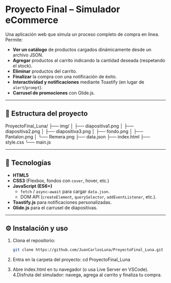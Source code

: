 # Proyecto Final – Simulador eCommerce

Una aplicación web que simula un proceso completo de compra en línea. Permite:

- **Ver un catálogo** de productos cargados dinámicamente desde un archivo JSON.  
- **Agregar** productos al carrito indicando la cantidad deseada (respetando el stock).  
- **Eliminar** productos del carrito.  
- **Finalizar** la compra con una notificación de éxito.  
- **Interactividad y notificaciones** mediante Toastify (en lugar de `alert`/`prompt`).  
- **Carrusel de promociones** con Glide.js.

---

## 📂 Estructura del proyecto

ProyectoFinal_Luna/
├── img/
│ ├── diapositiva1.png
│ ├── diapositiva2.png
│ ├── diapositiva3.png
│ ├── fondo.png
│ ├── Pantalon.png
│ └── Remera.png
├── data.json
├── index.html
├── style.css
└── main.js

---

## 🚀 Tecnologías

- **HTML5**  
- **CSS3** (Flexbox, fondos con `cover`, hover, etc.)  
- **JavaScript (ES6+)**  
  - `fetch` / `async–await` para cargar `data.json`.  
  - DOM API (`createElement`, `querySelector`, `addEventListener`, etc.).  
- **Toastify.js** para notificaciones personalizadas.  
- **Glide.js** para el carrusel de diapositivas.

---

## ⚙️ Instalación y uso

1. Clona el repositorio:
   ```bash
   git clone https://github.com/JuanCarlosLuna/ProyectoFinal_Luna.git

  2. Entra en la carpeta del proyecto:
  cd ProyectoFinal_Luna

  3. Abre index.html en tu navegador (o usa Live Server en VSCode).
  4.Disfruta del simulador: navega, agrega al carrito y finaliza tu compra.


